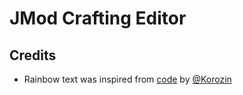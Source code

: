 # JMod Crafting Editor

## Credits
- Rainbow text was inspired from [code](https://github.com/Korozin/Python-Text-Rainbow) by [@Korozin](https://github.com/Korozin)